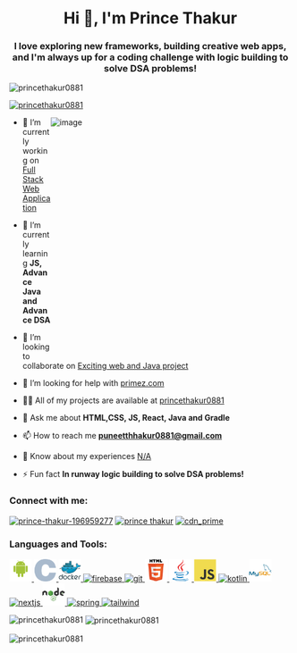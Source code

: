 
<h1 align="center">Hi 👋, I'm Prince Thakur</h1>
<h3 align="center">I love exploring new frameworks, building creative web apps, and I'm always up for a coding challenge with logic building to solve DSA problems!</h3>


<p align="left"> <img src="https://komarev.com/ghpvc/?username=princethakur0881&label=Profile%20views&color=0e75b6&style=flat" alt="princethakur0881" /> </p>

<p align="left"> <a href="https://github.com/ryo-ma/github-profile-trophy"><img src="https://github-profile-trophy.vercel.app/?username=princethakur0881" alt="princethakur0881" /></a> </p><img width="430"  align="right" height="430" alt="image" src="https://github.com/user-attachments/assets/0f052801-0083-4e71-ba82-743c4c70a3ed" />

- 🔭 I’m currently working on [Full Stack Web Application](https://github.com/princethakur0881)

- 🌱 I’m currently learning **JS, Advance Java and Advance DSA**

- 👯 I’m looking to collaborate on [Exciting web and Java project](https://vercel.com/prince-thakurs-projects-f001ad18)

- 🤝 I’m looking for help with [primez.com](https://portfolio-primez.vercel.app/)

- 👨‍💻 All of my projects are available at [princethakur0881](princethakur0881)

- 💬 Ask me about **HTML,CSS, JS, React, Java and Gradle**

- 📫 How to reach me **puneetthhakur0881@gmail.com**

- 📄 Know about my experiences [N/A](N/A)

- ⚡ Fun fact **In runway logic building to solve DSA problems!**

<h3 align="left">Connect with me:</h3>
<p align="left">
<a href="https://linkedin.com/in/prince-thakur-196959277" target="blank"><img align="center" src="https://raw.githubusercontent.com/rahuldkjain/github-profile-readme-generator/master/src/images/icons/Social/linked-in-alt.svg" alt="prince-thakur-196959277" height="30" width="40" /></a>
<a href="https://fb.com/prince thakur" target="blank"><img align="center" src="https://raw.githubusercontent.com/rahuldkjain/github-profile-readme-generator/master/src/images/icons/Social/facebook.svg" alt="prince thakur" height="30" width="40" /></a>
<a href="https://instagram.com/cdn_prime" target="blank"><img align="center" src="https://raw.githubusercontent.com/rahuldkjain/github-profile-readme-generator/master/src/images/icons/Social/instagram.svg" alt="cdn_prime" height="30" width="40" /></a>
</p>

<h3 align="left">Languages and Tools:</h3>
<p align="left"> <a href="https://developer.android.com" target="_blank" rel="noreferrer"> <img src="https://raw.githubusercontent.com/devicons/devicon/master/icons/android/android-original-wordmark.svg" alt="android" width="40" height="40"/> </a><a href="https://www.cprogramming.com/" target="_blank" rel="noreferrer"> <img src="https://raw.githubusercontent.com/devicons/devicon/master/icons/c/c-original.svg" alt="c" width="40" height="40"/> </a> <a href="https://www.docker.com/" target="_blank" rel="noreferrer"> <img src="https://raw.githubusercontent.com/devicons/devicon/master/icons/docker/docker-original-wordmark.svg" alt="docker" width="40" height="40"/> </a>  <a href="https://firebase.google.com/" target="_blank" rel="noreferrer"> <img src="https://www.vectorlogo.zone/logos/firebase/firebase-icon.svg" alt="firebase" width="40" height="40"/> </a> <a href="https://git-scm.com/" target="_blank" rel="noreferrer"> <img src="https://www.vectorlogo.zone/logos/git-scm/git-scm-icon.svg" alt="git" width="40" height="40"/> </a> <a href="https://www.w3.org/html/" target="_blank" rel="noreferrer"> <img src="https://raw.githubusercontent.com/devicons/devicon/master/icons/html5/html5-original-wordmark.svg" alt="html5" width="40" height="40"/> </a> <a href="https://www.java.com" target="_blank" rel="noreferrer"> <img src="https://raw.githubusercontent.com/devicons/devicon/master/icons/java/java-original.svg" alt="java" width="40" height="40"/> </a> <a href="https://developer.mozilla.org/en-US/docs/Web/JavaScript" target="_blank" rel="noreferrer"> <img src="https://raw.githubusercontent.com/devicons/devicon/master/icons/javascript/javascript-original.svg" alt="javascript" width="40" height="40"/> </a> <a href="https://kotlinlang.org" target="_blank" rel="noreferrer"> <img src="https://www.vectorlogo.zone/logos/kotlinlang/kotlinlang-icon.svg" alt="kotlin" width="40" height="40"/> </a>  <a href="https://www.mysql.com/" target="_blank" rel="noreferrer"> <img src="https://raw.githubusercontent.com/devicons/devicon/master/icons/mysql/mysql-original-wordmark.svg" alt="mysql" width="40" height="40"/> </a> <a href="https://nextjs.org/" target="_blank" rel="noreferrer"> <img src="https://cdn.worldvectorlogo.com/logos/nextjs-2.svg" alt="nextjs" width="40" height="40"/> </a> <a href="https://nodejs.org" target="_blank" rel="noreferrer"> <img src="https://raw.githubusercontent.com/devicons/devicon/master/icons/nodejs/nodejs-original-wordmark.svg" alt="nodejs" width="40" height="40"/> </a>   <a href="https://spring.io/" target="_blank" rel="noreferrer"> <img src="https://www.vectorlogo.zone/logos/springio/springio-icon.svg" alt="spring" width="40" height="40"/> </a> <a href="https://tailwindcss.com/" target="_blank" rel="noreferrer"> <img src="https://www.vectorlogo.zone/logos/tailwindcss/tailwindcss-icon.svg" alt="tailwind" width="40" height="40"/> </a> <a href="https://vuejs.org/" target="_blank" rel="noreferrer">  </a> </p>

<p><img align="left" src="https://github-readme-stats.vercel.app/api/top-langs?username=princethakur0881&show_icons=true&locale=en&layout=compact" alt="princethakur0881" /></p>

<p>&nbsp;<img align="center" src="https://github-readme-stats.vercel.app/api?username=princethakur0881&show_icons=true&locale=en" alt="princethakur0881" /></p>

<p><img align="center" src="https://github-readme-streak-stats.herokuapp.com/?user=princethakur0881&" alt="princethakur0881" /></p>




